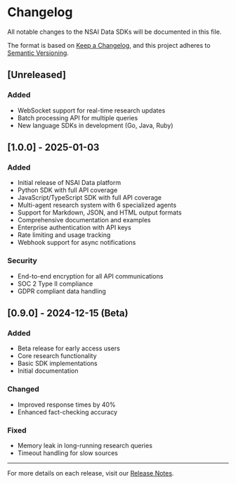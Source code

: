 # Changelog

All notable changes to the NSAI Data SDKs will be documented in this file.

The format is based on [Keep a Changelog](https://keepachangelog.com/en/1.0.0/),
and this project adheres to [Semantic Versioning](https://semver.org/spec/v2.0.0.html).

## [Unreleased]

### Added
- WebSocket support for real-time research updates
- Batch processing API for multiple queries
- New language SDKs in development (Go, Java, Ruby)

## [1.0.0] - 2025-01-03

### Added
- Initial release of NSAI Data platform
- Python SDK with full API coverage
- JavaScript/TypeScript SDK with full API coverage
- Multi-agent research system with 6 specialized agents
- Support for Markdown, JSON, and HTML output formats
- Comprehensive documentation and examples
- Enterprise authentication with API keys
- Rate limiting and usage tracking
- Webhook support for async notifications

### Security
- End-to-end encryption for all API communications
- SOC 2 Type II compliance
- GDPR compliant data handling

## [0.9.0] - 2024-12-15 (Beta)

### Added
- Beta release for early access users
- Core research functionality
- Basic SDK implementations
- Initial documentation

### Changed
- Improved response times by 40%
- Enhanced fact-checking accuracy

### Fixed
- Memory leak in long-running research queries
- Timeout handling for slow sources

---

For more details on each release, visit our [Release Notes](https://docs.nsaidata.com/releases).